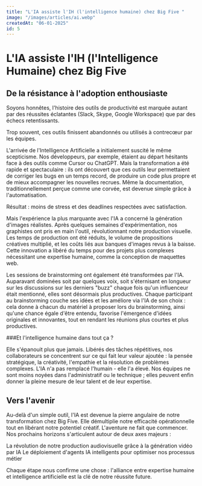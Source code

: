 ```yaml
---
title: "L'IA assiste l'IH (l'intelligence humaine) chez Big Five "
image: "/images/articles/ai.webp"
createdAt: "06-01-2025"
id: 5
---
```


# L'IA assiste l'IH (l'Intelligence Humaine) chez Big Five

## De la résistance à l'adoption enthousiaste

Soyons honnêtes, l'histoire des outils de productivité est marquée autant par des réussites éclatantes (Slack, Skype, Google Workspace) que par des échecs retentissants.

Trop souvent, ces outils finissent abandonnés ou utilisés à contrecœur par les équipes.

L'arrivée de l'Intelligence Artificielle a initialement suscité le même scepticisme. Nos développeurs, par exemple, étaient au départ hésitants face à des outils comme Cursor ou ChatGPT. Mais la transformation a été rapide et spectaculaire : ils ont découvert que ces outils leur permettaient de corriger les bugs en un temps record, de produire un code plus propre et de mieux accompagner les nouvelles recrues. Même la documentation, traditionnellement perçue comme une corvée, est devenue simple grâce à l'automatisation.

Résultat : moins de stress et des deadlines respectées avec satisfaction.

Mais l'expérience la plus marquante avec l'IA a concerné la génération d'images réalistes. Après quelques semaines d'expérimentation, nos graphistes ont pris en main l'outil, révolutionnant notre production visuelle. Les temps de production ont été réduits, le volume de propositions créatives multiplié, et les coûts liés aux banques d'images revus à la baisse.
Cette innovation a libéré du temps pour des projets plus complexes nécessitant une expertise humaine, comme la conception de maquettes web.

Les sessions de brainstorming ont également été transformées par l'IA. Auparavant dominées soit par quelques voix, soit s'éternisant en longueur sur les discussions sur les derniers "buzz" chaque fois qu'un influenceur était mentionné, elles sont désormais plus productives. Chaque participant au brainstorming couche ses idées et les améliore via l'IA de son choix : cela donne à chacun du matériel à proposer lors du brainstorming, ainsi qu'une chance égale d'être entendu, favorise l'émergence d'idées originales et innovantes, tout en rendant les réunions plus courtes et plus productives.

###Et l'intelligence humaine dans tout ça ?

Elle s'épanouit plus que jamais. Libérés des tâches répétitives, nos collaborateurs se concentrent sur ce qui fait leur valeur ajoutée : la pensée stratégique, la créativité, l'empathie et la résolution de problèmes complexes. L'IA n'a pas remplacé l'humain - elle l'a élevé. Nos équipes ne sont moins noyées dans l'administratif ou le technique ; elles peuvent enfin donner la pleine mesure de leur talent et de leur expertise.

## Vers l'avenir

Au-delà d'un simple outil, l'IA est devenue la pierre angulaire de notre transformation chez Big Five. Elle démultiplie notre efficacité opérationnelle tout en libérant notre potentiel créatif.
L'aventure ne fait que commencer. Nos prochains horizons s'articulent autour de deux axes majeurs :

La révolution de notre production audiovisuelle grâce à la génération vidéo par IA
Le déploiement d'agents IA intelligents pour optimiser nos processus métier

Chaque étape nous confirme une chose : l'alliance entre expertise humaine et intelligence artificielle est la clé de notre réussite future.
